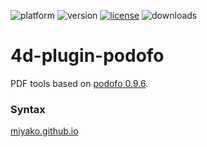 ![platform](https://img.shields.io/static/v1?label=platform&message=osx-64%20|%20win-32%20|%20win-64&color=blue)
![version](https://img.shields.io/badge/version-16%2B-3E8B93)
[![license](https://img.shields.io/github/license/miyako/4d-plugin-podofo)](LICENSE)
![downloads](https://img.shields.io/github/downloads/miyako/4d-plugin-podofo/total)

# 4d-plugin-podofo
PDF tools based on [podofo 0.9.6](http://podofo.sourceforge.net).

### Syntax

[miyako.github.io](https://miyako.github.io/2020/12/12/4d-plugin-podofo.html)
